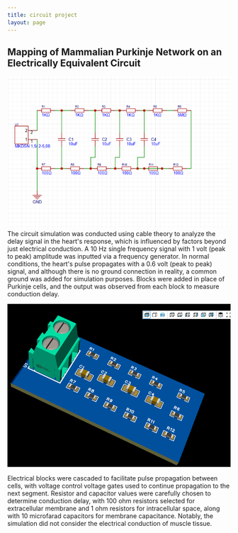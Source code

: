 ```yaml
---
title: circuit project
layout: page
---
```


## Mapping of Mammalian Purkinje Network on an Electrically Equivalent Circuit
![PCB Front Image](https://github.com/Khandoker09/Circuit_profile_khandoker/blob/main/project/purkinji%20circuit/schematic.PNG)
The circuit simulation was conducted using cable theory to analyze the delay signal in the heart's response, which is influenced by factors beyond just electrical conduction. A 10 Hz single frequency signal with 1 volt (peak to peak) amplitude was inputted via a frequency generator. In normal conditions, the heart's pulse propagates with a 0.6 volt (peak to peak) signal, and although there is no ground connection in reality, a common ground was added for simulation purposes. Blocks were added in place of Purkinje cells, and the output was observed from each block to measure conduction delay.

![PCB](https://github.com/Khandoker09/Circuit_profile_khandoker/blob/main/project/purkinji%20circuit/3d%20pb.PNG)

Electrical blocks were cascaded to facilitate pulse propagation between cells, with voltage control voltage gates used to continue propagation to the next segment. Resistor and capacitor values were carefully chosen to determine conduction delay, with 100 ohm resistors selected for extracellular membrane and 1 ohm resistors for intracellular space, along with 10 microfarad capacitors for membrane capacitance. Notably, the simulation did not consider the electrical conduction of muscle tissue.



